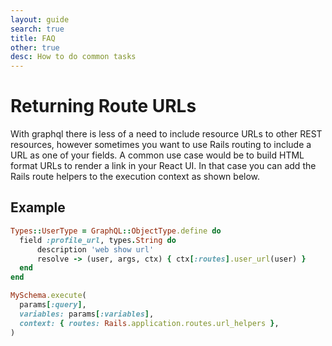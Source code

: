 ```yaml
---
layout: guide
search: true
title: FAQ
other: true
desc: How to do common tasks
---
```



Returning Route URLs
====================
With graphql there is less of a need to include resource URLs to other REST resources, however sometimes you want to use Rails routing to include a URL as one of your fields. A common use case would be to build HTML format URLs to render a link in your React UI. In that case you can add the Rails route helpers to the execution context as shown below.

Example
-------
```ruby
Types::UserType = GraphQL::ObjectType.define do
  field :profile_url, types.String do
      description 'web show url'
      resolve -> (user, args, ctx) { ctx[:routes].user_url(user) }
  end
end

MySchema.execute(
  params[:query],
  variables: params[:variables],
  context: { routes: Rails.application.routes.url_helpers },
)
```
